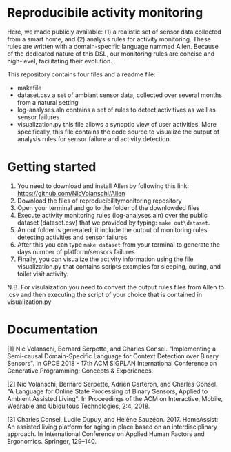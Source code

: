 # Reproducibile activity monitoring
Here, we made publicly available: (1) a realistic set of sensor data collected from a smart home, and (2) analysis rules 
for activity monitoring. These rules are written with a domain-specific language nammed Allen. Because of the dedicated nature of this DSL, 
our monitoring rules are concise and high-level, facilitating their evolution.

This repository contains four files and a readme file:
- makefile  
- dataset.csv a set of ambiant sensor data, collected over several months from a natural setting
- log-analyses.aln contains a set of rules to detect activitives as well as sensor failures 
- visualization.py this file allows a synoptic view of user activities. More specifically, this file contains the code source
to visualize the output of analysis rules for sensor failure and activity detection. 


# Getting started

1. You need to download and install Allen by following this link: https://github.com/NicVolanschi/Allen
2. Download the files of reproducibilitymonitoring repository    
3. Open your terminal and go to the folder of the downlowded files
4. Execute activity monitoring rules (log-analyses.aln) over the public dataset (dataset.csv) that we provided by typing: 
`make out\dataset`.
5. An out folder is generated, it include the output of monitoring rules detecting activities and sensor failures 
6. After this you can type `make dataset` from your terminal to generate the days number of platform/sensors failures
7. Finally, you can visualize the activity information using the file visualization.py that contains scripts examples for 
sleeping, outing, and toilet visit activity.

N.B. For visulaization you need to convert the output rules files from Allen to .csv and then executing the script of 
your choice that is contained in visualization.py 

# Documentation 

[1] Nic Volanschi, Bernard Serpette, and Charles Consel. "Implementing a Semi-causal Domain-Specific Language for 
Context Detection over Binary Sensors". In GPCE 2018 - 17th ACM SIGPLAN International Conference on 
Generative Programming: Concepts & Experiences.

[2] Nic Volanschi, Bernard Serpette, Adrien Carteron, and Charles Consel. 
"A Language for Online State Processing of Binary Sensors, Applied to Ambient Assisted Living". 
In Proceedings of the ACM on Interactive, Mobile, Wearable and Ubiquitous Technologies, 2:4, 2018.

[3] Charles Consel, Lucile Dupuy, and Hélène Sauzéon. 2017. HomeAssist: An assisted living platform 
for aging in place based on an interdisciplinary approach. 
In International Conference on Applied Human Factors and Ergonomics. Springer, 129–140.